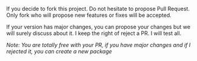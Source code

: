 
If you decide to fork this project. Do not hesitate to propose Pull Request.
Only fork who will propose new features or fixes will be accepted.

If your version has major changes, you can propose your changes but we will surely discuss about it.
I keep the right of reject a PR. I will test all.

*Note: You are totally free with your PR, if you have major changes and if I rejected it, you can create a new package*
